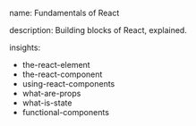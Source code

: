 name: Fundamentals of React

description: Building blocks of React, explained.

insights:
  - the-react-element
  - the-react-component
  - using-react-components
  - what-are-props
  - what-is-state
  - functional-components